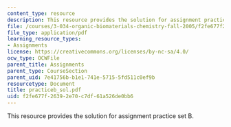 ```yaml
---
content_type: resource
description: This resource provides the solution for assignment practice set B.
file: /courses/3-034-organic-biomaterials-chemistry-fall-2005/f2fe677f26392e70c7df61a526de0bb6_practiceb_sol.pdf
file_type: application/pdf
learning_resource_types:
- Assignments
license: https://creativecommons.org/licenses/by-nc-sa/4.0/
ocw_type: OCWFile
parent_title: Assignments
parent_type: CourseSection
parent_uid: 7e41756b-b1e1-741e-5715-5fd511c0ef9b
resourcetype: Document
title: practiceb_sol.pdf
uid: f2fe677f-2639-2e70-c7df-61a526de0bb6
---
```

This resource provides the solution for assignment practice set B.